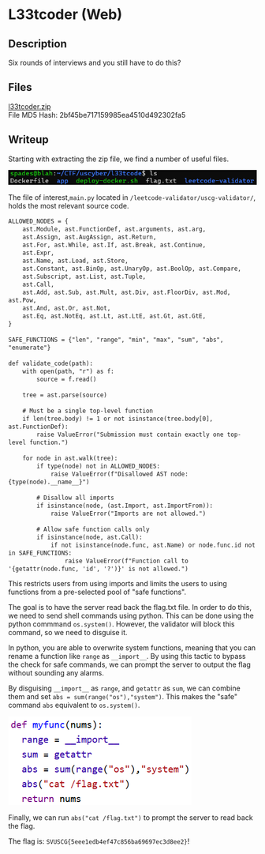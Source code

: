 # L33tcoder (Web)

## Description

Six rounds of interviews and you still have to do this?

## Files
[l33tcoder.zip](l33tcoder.zip)  
File MD5 Hash: 2bf45be717159985ea4510d492302fa5

## Writeup

Starting with extracting the zip file, we find a number of useful files.

![Files](Screenshots/files.png)

The file of interest,`main.py` located in `/leetcode-validator/uscg-validator/`, holds the most relevant source code.

```
ALLOWED_NODES = {
    ast.Module, ast.FunctionDef, ast.arguments, ast.arg,
    ast.Assign, ast.AugAssign, ast.Return,
    ast.For, ast.While, ast.If, ast.Break, ast.Continue,
    ast.Expr,
    ast.Name, ast.Load, ast.Store,
    ast.Constant, ast.BinOp, ast.UnaryOp, ast.BoolOp, ast.Compare,
    ast.Subscript, ast.List, ast.Tuple,
    ast.Call,
    ast.Add, ast.Sub, ast.Mult, ast.Div, ast.FloorDiv, ast.Mod, ast.Pow,
    ast.And, ast.Or, ast.Not,
    ast.Eq, ast.NotEq, ast.Lt, ast.LtE, ast.Gt, ast.GtE,
}

SAFE_FUNCTIONS = {"len", "range", "min", "max", "sum", "abs", "enumerate"}

def validate_code(path):
    with open(path, "r") as f:
        source = f.read()

    tree = ast.parse(source)

    # Must be a single top-level function
    if len(tree.body) != 1 or not isinstance(tree.body[0], ast.FunctionDef):
        raise ValueError("Submission must contain exactly one top-level function.")

    for node in ast.walk(tree):
        if type(node) not in ALLOWED_NODES:
            raise ValueError(f"Disallowed AST node: {type(node).__name__}")

        # Disallow all imports
        if isinstance(node, (ast.Import, ast.ImportFrom)):
            raise ValueError("Imports are not allowed.")

        # Allow safe function calls only
        if isinstance(node, ast.Call):
            if not isinstance(node.func, ast.Name) or node.func.id not in SAFE_FUNCTIONS:
                raise ValueError(f"Function call to '{getattr(node.func, 'id', '?')}' is not allowed.")
```
This restricts users from using imports and limits the users to using functions from a pre-selected pool of "safe functions". 

The goal is to have the server read back the flag.txt file. In order to do this, we need to send shell commands using python. This can be done using the python commmand `os.system()`. However, the validator will block this command, so we need to disguise it. 

In python, you are able to overwrite system functions, meaning that you can rename a function like `range` as `__import__`. By using this tactic to bypass the check for safe commands, we can prompt the server to output the flag without sounding any alarms.

By disguising `__import__` as `range`, and `getattr` as `sum`, we can combine them and set `abs = sum(range("os"),"system")`. This makes the "safe" command `abs` equivalent to `os.system()`. 

![Script](Screenshots/script.png)

Finally, we can run `abs("cat /flag.txt")` to prompt the server to read back the flag.

The flag is: `SVUSCG{5eee1edb4ef47c856ba69697ec3d8ee2}`!